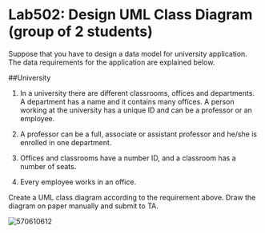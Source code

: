 ﻿# Lab502: Design UML Class Diagram (group of 2 students)

Suppose that you have to design a data model for university application. The data requirements for the application are explained below.

##University

1. In a university there are different classrooms, offices and departments. A department has a name and it contains many offices. A person working at the university has a unique ID and can be a professor or an employee.

2. A professor can be a full, associate or assistant professor and he/she is enrolled in one department.

3. Offices and classrooms have a number ID, and a classroom has a number of seats.

4. Every employee works in an office.

Create a UML class diagram according to the requirement above. Draw the diagram on paper manually and submit to TA.

![570610612](https://scontent.fbkk5-1.fna.fbcdn.net/hphotos-xta1/v/t34.0-12/12077310_533689460119834_1456842574_n.jpg?oh=7faec0f51249f883145b6340d64e55ac&oe=56109BE6)
